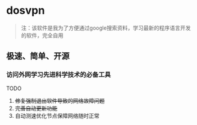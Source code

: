# dosvpn

> 注：该软件是我为了方便通过google搜索资料，学习最新的程序语言开发的软件，完全自用

## 极速、简单、开源
### 访问外网学习先进科学技术的必备工具

TODO

1. ~~修复强制退出软件导致的网络故障问题~~
2. ~~完善自动更新功能~~
3. 自动测速优化节点保障网络随时正常
